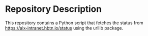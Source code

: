 # Repository Description

This repository contains a Python script that fetches the status from https://alx-intranet.hbtn.io/status using the urllib package.
